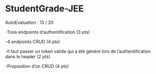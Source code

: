 # StudentGrade-JEE

AutoEvaluation :
13 / 20

-Trois endpoints d’authentification (3 pts)

-4 endpoints CRUD (4 pts)

-Il faut passer un token valide qui a été généré lors de l’authentification dans le header (2 pts)

-Proposition d’un CRUD (4 pts)

